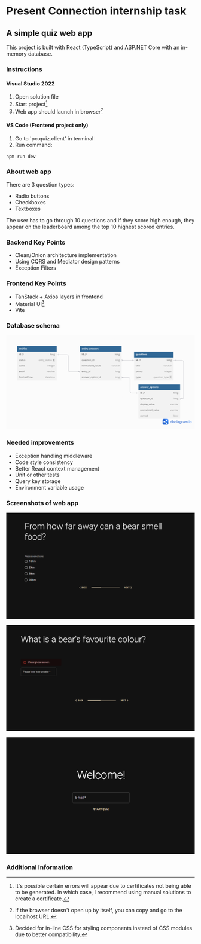 # Present Connection internship task

## A simple quiz web app

This project is built with React (TypeScript) and ASP.NET Core with an in-memory database.

### Instructions

#### Visual Studio 2022
1. Open solution file
2. Start project[^1]
3. Web app should launch in browser[^2]

#### VS Code (Frontend project only)
1. Go to 'pc.quiz.client' in terminal
2. Run command:

```
npm run dev
```

### About web app
There are 3 question types:
- Radio buttons
- Checkboxes
- Textboxes

The user has to go through 10 questions and if they score high enough, they appear on the leaderboard among the top 10 highest scored entries.

### Backend Key Points
- Clean/Onion architecture implementation
- Using CQRS and Mediator design patterns
- Exception Filters

### Frontend Key Points
- TanStack + Axios layers in frontend
- Material UI[^3]
- Vite

### Database schema
![alt text](database-schema.png)

### Needed improvements
- Exception handling middleware
- Code style consistency
- Better React context management
- Unit or other tests
- Query key storage
- Environment variable usage

### Screenshots of web app
![Example of test question](quiz-example-1.png)

![Example of test validation](quiz-example-2.png)

![Example of start menu](quiz-example-3.png)

### Additional Information

[^1]: It's possible certain errors will appear due to certificates not being able to be generated. In which case, I recommend using manual solutions to create a certificate.

[^2]: If the browser doesn't open up by itself, you can copy and go to the localhost URL.

[^3]: Decided for in-line CSS for styling components instead of CSS modules due to better compatibility.